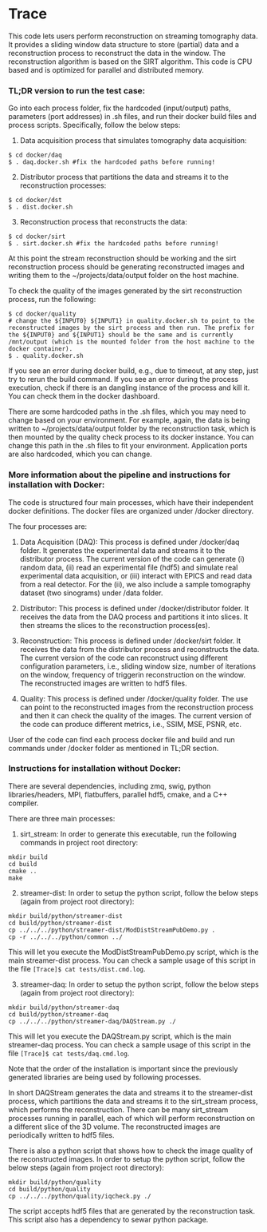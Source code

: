 # Trace

This code lets users perform reconstruction on streaming tomography data. It provides a sliding window data structure to store (partial) data and a reconstruction process to reconstruct the data in the window. The reconstruction algorithm is based on the SIRT algorithm. This code is CPU based and is optimized for parallel and distributed memory. 

### TL;DR version to run the test case: 

Go into each process folder, fix the hardcoded (input/output) paths, parameters (port addresses) in .sh files, and run their docker build files and process scripts. Specifically, follow the below steps:
1. Data acquisition process that simulates tomography data acquisition:
```
$ cd docker/daq
$ . daq.docker.sh #fix the hardcoded paths before running!
```
2. Distributor process that partitions the data and streams it to the reconstruction processes:
```
$ cd docker/dst
$ . dist.docker.sh
``` 
3. Reconstruction process that reconstructs the data:
```
$ cd docker/sirt
$ . sirt.docker.sh #fix the hardcoded paths before running!
```

At this point the stream reconstruction should be working and the sirt reconstruction process should be generating reconstructed images and writing them to the ~/projects/data/output folder on the host machine.

To check the quality of the images generated by the sirt reconstruction process, run the following:
```
$ cd docker/quality
# change the ${INPUT0} ${INPUT1} in quality.docker.sh to point to the reconstructed images by the sirt process and then run. The prefix for the ${INPUT0} and ${INPUT1} should be the same and is currently /mnt/output (which is the mounted folder from the host machine to the docker container).
$ . quality.docker.sh
```

If you see an error during docker build, e.g., due to timeout,  at any step, just try to rerun the build command. If you see an error during the process execution, check if there is an dangling instance of the process and kill it. You can check them in the docker dashboard.

There are some hardcoded paths in the .sh files, which you may need to change based on your environment. For example, again, the data is being written to ~/projects/data/output folder by the reconstruction task, which is then mounted by the quality check process to its docker instance. You can change this path in the .sh files to fit your environment. Application ports are also hardcoded, which you can change.


### More information about the pipeline and instructions for installation with Docker:

The code is structured four main processes, which have their independent docker definitions. The docker files are organized under /docker directory.

The four processes are:
1. Data Acquisition (DAQ): This process is defined under /docker/daq folder. It generates the experimental data and streams it to the distributor process. The current version of the code can generate (i) random data, (ii) read an experimental file (hdf5) and simulate real experimental data acquisition, or (iii) interact with EPICS and read data from a real detector. For the (ii), we also include a sample tomography dataset (two sinograms) under /data folder. 

2. Distributor: This process is defined under /docker/distributor folder. It receives the data from the DAQ process and partitions it into slices. It then streams the slices to the reconstruction process(es).

3. Reconstruction: This process is defined under /docker/sirt folder. It receives the data from the distributor process and reconstructs the data. The current version of the code can reconstruct using different configuration parameters, i.e., sliding window size, number of iterations on the window, frequency of triggerin reconstruction on the window. The reconstructed images are written to hdf5 files.

4. Quality: This process is defined under /docker/quality folder. The use can point to the reconstructed images from the reconstruction process and then it can check the quality of the images. The current version of the code can produce different metrics, i.e., SSIM, MSE, PSNR, etc.

User of the code can find each process docker file and build and run commands under /docker folder as mentioned in TL;DR section.

### Instructions for installation without Docker:

There are several dependencies, including zmq, swig, python libraries/headers, MPI, flatbuffers, parallel hdf5, cmake, and a C++ compiler. 

There are three main processes:
1. sirt_stream: In order to generate this executable, run the following commands in project root directory:
``` 
mkdir build
cd build
cmake ..
make 
```
2. streamer-dist: In order to setup the python script, follow the below steps (again from project root directory):
``` 
mkdir build/python/streamer-dist
cd build/python/streamer-dist
cp ../../../python/streamer-dist/ModDistStreamPubDemo.py .
cp -r ../../../python/common ../ 
```
This will let you execute the ModDistStreamPubDemo.py script, which is the main streamer-dist process. You can check a sample usage of this script in the file ``` [Trace]$ cat tests/dist.cmd.log ```.

3. streamer-daq: In order to setup the python script, follow the below steps (again from project root directory):
``` 
mkdir build/python/streamer-daq
cd build/python/streamer-daq
cp ../../../python/streamer-daq/DAQStream.py ./ 
```
This will let you execute the DAQStream.py script, which is the main streamer-daq process. You can check a sample usage of this script in the file ``` [Trace]$ cat tests/daq.cmd.log ```.

Note that the order of the installation is important since the previously generated libraries are being used by following processes.

In short DAQStream generates the data and streams it to the streamer-dist process, which partitions the data and streams it to the sirt_stream process, which performs the reconstruction. There can be many sirt_stream processes running in parallel, each of which will perform reconstruction on a different slice of the 3D volume. The reconstructed images are periodically written to hdf5 files.

There is also a python script that shows how to check the image quality of the reconstructed images. In order to setup the python script, follow the below steps (again from project root directory):
``` 
mkdir build/python/quality
cd build/python/quality
cp ../../../python/quality/iqcheck.py ./ 
```
The script accepts hdf5 files that are generated by the reconstruction task. This script also has a dependency to sewar python package.
